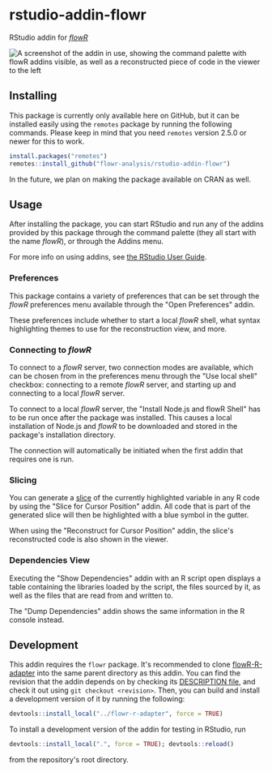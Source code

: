 # rstudio-addin-flowr

RStudio addin for [*flowR*](https://github.com/Code-Inspect/flowr)

![A screenshot of the addin in use, showing the command palette with flowR addins visible, as well as a reconstructed piece of code in the viewer to the left](media/splash.png)

## Installing
This package is currently only available here on GitHub, but it can be installed easily using the `remotes` package by running the following commands. Please keep in mind that you need `remotes` version 2.5.0 or newer for this to work.
```R
install.packages("remotes")
remotes::install_github("flowr-analysis/rstudio-addin-flowr")
```

In the future, we plan on making the package available on CRAN as well.

## Usage

After installing the package, you can start RStudio and run any of the addins provided by this package through the command palette (they all start with the name *flowR*), or through the Addins menu.

For more info on using addins, see [the RStudio User Guide](https://docs.posit.co/ide/user/ide/guide/productivity/add-ins.html).

### Preferences

This package contains a variety of preferences that can be set through the *flowR* preferences menu available through the "Open Preferences" addin. 

These preferences include whether to start a local *flowR* shell, what syntax highlighting themes to use for the reconstruction view, and more.

### Connecting to *flowR*

To connect to a *flowR* server, two connection modes are available, which can be chosen from in the preferences menu through the "Use local shell" checkbox: connecting to a remote *flowR* server, and starting up and connecting to a local *flowR* server.

To connect to a local *flowR* server, the "Install Node.js and flowR Shell" has to be run once after the package was installed. This causes a local installation of Node.js and *flowR* to be downloaded and stored in the package's installation directory.

The connection will automatically be initiated when the first addin that requires one is run.

### Slicing

You can generate a [slice](https://github.com/flowr-analysis/flowr/wiki/Terminology#program-slice) of the currently highlighted variable in any R code by using the "Slice for Cursor Position" addin. All code that is part of the generated slice will then be highlighted with a blue symbol in the gutter.

When using the "Reconstruct for Cursor Position" addin, the slice's reconstructed code is also shown in the viewer.

### Dependencies View

Executing the "Show Dependencies" addin with an R script open displays a table containing the libraries loaded by the script, the files sourced by it, as well as the files that are read from and written to. 

The "Dump Dependencies" addin shows the same information in the R console instead.

## Development

This addin requires the `flowr` package. It's recommended to clone [flowR-R-adapter](https://github.com/flowr-analysis/flowR-R-adapter) into the same parent directory as this addin. You can find the revision that the addin depends on by checking its [DESCRIPTION file](https://github.com/flowr-analysis/rstudio-addin-flowr/blob/main/DESCRIPTION#L21), and check it out using `git checkout <revision>`. Then, you can build and install a development version of it by running the following:

```R
devtools::install_local("../flowr-r-adapter", force = TRUE)
```

To install a development version of the addin for testing in RStudio, run

```R
devtools::install_local(".", force = TRUE); devtools::reload()
```

from the repository's root directory.

